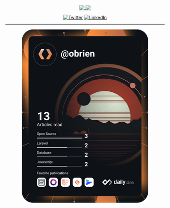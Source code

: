 <div align='center'>

<p>
<a href="https://github.com/anuraghazra/github-readme-stats">
<img height="180px" align="center" src="https://github-readme-stats.vercel.app/api?username=OBrien-reece&show_icons=true&theme=jolly&layout=compact" />
</a>
<a href="https://github.com/anuraghazra/convoychat">
<img height="180px" align="center" src="https://github-readme-stats.vercel.app/api/top-langs/?username=OBrien-reece&langs_count=8&theme=jolly&layout=compact" />
</a>

<p> 
<a href="https://twitter.com/indeche_o" target="_blank"><img alt="Twitter" src="https://img.shields.io/badge/twitter-%231DA1F2.svg?&style=for-the-badge&logo=twitter&logoColor=white" /></a> 
<a href="[https://www.linkedin.com/in/indeche-evans-331987210/](Evance Indeche)" target="_blank"><img alt="LinkedIn" src="https://img.shields.io/badge/linkedin-%230077B5.svg?&style=for-the-badge&logo=linkedin&logoColor=white" /></a> 
   
<!-- <a href="https://betascribbles.medium.com" target="_blank"><img alt="Medium" src="https://img.shields.io/badge/medium-%2312100E.svg?&style=for-the-badge&logo=medium&logoColor=white" /></a> -->
</p>
   
   <hr>
   
<a href="https://app.daily.dev/DailyDevTips">
   <img src="https://github.com/OBrien-reece/OBrien-reece/blob/main/devcard.svg" width="400" alt="OBrien Reece's Dev Card"/> 
</a> 

</div>
   
   


   




